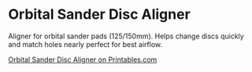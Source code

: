 # Orbital Sander Disc Aligner

Aligner for orbital sander pads (125/150mm).
Helps change discs quickly and match holes nearly perfect for best airflow.

[Orbital Sander Disc Aligner on Printables.com](https://www.printables.com/model/453391-orbital-sander-disc-aligner)
